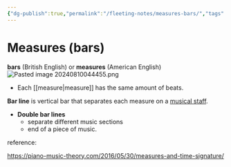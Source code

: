 ```yaml
---
{"dg-publish":true,"permalink":"/fleeting-notes/measures-bars/","tags":["piano"]}
---
```



# Measures (bars)

**bars** (British English) or **measures** (American English) 
![Pasted image 20240810044455.png](/img/user/img/Pasted%20image%2020240810044455.png)

- Each [[measure\|measure]] has the same amount of beats. 

**Bar line** is vertical bar that separates each measure on a [musical staff](https://piano-music-theory.com/the-staff-clefs-the-middle-c/). 

- **Double bar lines** 
	- separate different music sections 
	- end of a piece of music.

reference:

https://piano-music-theory.com/2016/05/30/measures-and-time-signature/